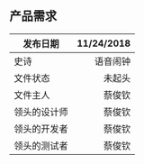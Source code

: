## 产品需求

| 发布日期 | 11/24/2018 |
| --------   | -----:  |
| 史诗 | 语音闹钟 | 
| 文件状态 | 未起头 | 
| 文件主人 | 蔡俊钦 | 
| 领头的设计师  | 蔡俊钦 | 
| 领头的开发者  | 蔡俊钦 | 
| 领头的测试者  | 蔡俊钦 | 
